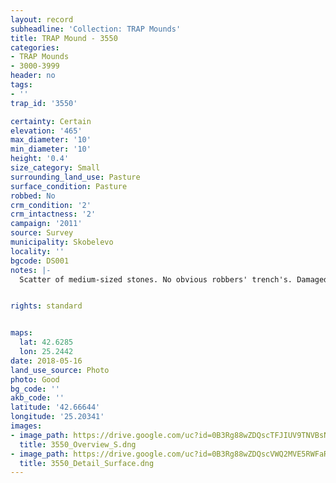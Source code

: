```yaml
---
layout: record
subheadline: 'Collection: TRAP Mounds'
title: TRAP Mound - 3550
categories:
- TRAP Mounds
- 3000-3999
header: no
tags:
- ''
trap_id: '3550'

certainty: Certain
elevation: '465'
max_diameter: '10'
min_diameter: '10'
height: '0.4'
size_category: Small
surrounding_land_use: Pasture
surface_condition: Pasture
robbed: No
crm_condition: '2'
crm_intactness: '2'
campaign: '2011'
source: Survey
municipality: Skobelevo
locality: ''
bgcode: DS001
notes: |-
  Scatter of medium-sized stones. No obvious robbers' trench's. Damaged by agricultural activity. Close to village, so may be somewhat disrupted.


rights: standard


maps:
  lat: 42.6285
  lon: 25.2442
date: 2018-05-16
land_use_source: Photo
photo: Good
bg_code: ''
akb_code: ''
latitude: '42.66644'
longitude: '25.20341'
images:
- image_path: https://drive.google.com/uc?id=0B3Rg88wZDQscTFJIUV9TNVBsNm8
  title: 3550_Overview_S.dng
- image_path: https://drive.google.com/uc?id=0B3Rg88wZDQscVWQ2MVE5RWFaR0U
  title: 3550_Detail_Surface.dng
---
```

